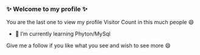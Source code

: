 ### ✨  Welcome to my profile ✨
You are the last one to view my profile
Visitor Count
in this much people 😄
- 🌱 I’m currently learning Phyton/MySql

Give me a follow if you like what you see and wish to see more 😄
